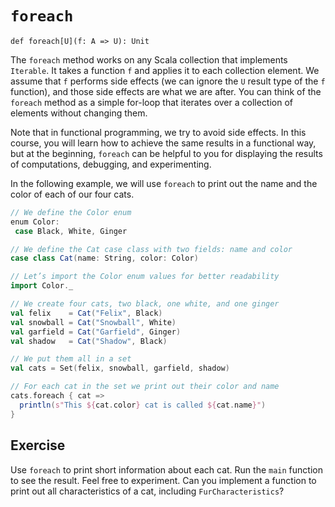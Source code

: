 # `foreach`

`def foreach[U](f: A => U): Unit`

The `foreach` method works on any Scala collection that implements `Iterable`. 
It takes a function `f` and applies it to each collection element. 
We assume that `f` performs side effects (we can ignore the `U` result type of the `f` function), and those side effects are what we are after. 
You can think of the `foreach` method as a simple for-loop that iterates over a collection of elements without changing them.

Note that in functional programming, we try to avoid side effects. 
In this course, you will learn how to achieve the same results in a functional way, but at the beginning, `foreach` can be helpful to you for displaying the results of computations, debugging, and experimenting.

In the following example, we will use `foreach` to print out the name and the color of each of our four cats.

```scala
// We define the Color enum
enum Color:
 case Black, White, Ginger

// We define the Cat case class with two fields: name and color
case class Cat(name: String, color: Color)

// Let’s import the Color enum values for better readability
import Color._

// We create four cats, two black, one white, and one ginger
val felix    = Cat("Felix", Black)
val snowball = Cat("Snowball", White)
val garfield = Cat("Garfield", Ginger)
val shadow   = Cat("Shadow", Black)

// We put them all in a set
val cats = Set(felix, snowball, garfield, shadow)

// For each cat in the set we print out their color and name
cats.foreach { cat =>
  println(s"This ${cat.color} cat is called ${cat.name}")
}
```

## Exercise

Use `foreach` to print short information about each cat. 
Run the `main` function to see the result. 
Feel free to experiment. 
Can you implement a function to print out all characteristics of a cat, including `FurCharacteristics`? 